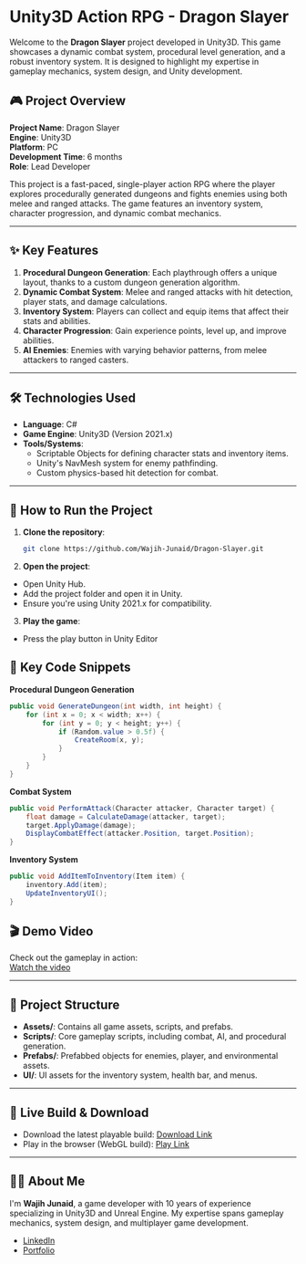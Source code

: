 # Unity3D Action RPG - Dragon Slayer

Welcome to the **Dragon Slayer** project developed in Unity3D. This game showcases a dynamic combat system, procedural level generation, and a robust inventory system. It is designed to highlight my expertise in gameplay mechanics, system design, and Unity development.

## 🎮 **Project Overview**

**Project Name**: Dragon Slayer  
**Engine**: Unity3D  
**Platform**: PC  
**Development Time**: 6 months  
**Role**: Lead Developer

This project is a fast-paced, single-player action RPG where the player explores procedurally generated dungeons and fights enemies using both melee and ranged attacks. The game features an inventory system, character progression, and dynamic combat mechanics.

---

## ✨ **Key Features**

1. **Procedural Dungeon Generation**: Each playthrough offers a unique layout, thanks to a custom dungeon generation algorithm.
2. **Dynamic Combat System**: Melee and ranged attacks with hit detection, player stats, and damage calculations.
3. **Inventory System**: Players can collect and equip items that affect their stats and abilities.
4. **Character Progression**: Gain experience points, level up, and improve abilities.
5. **AI Enemies**: Enemies with varying behavior patterns, from melee attackers to ranged casters.

---

## 🛠 **Technologies Used**

- **Language**: C#
- **Game Engine**: Unity3D (Version 2021.x)
- **Tools/Systems**: 
  - Scriptable Objects for defining character stats and inventory items.
  - Unity's NavMesh system for enemy pathfinding.
  - Custom physics-based hit detection for combat.

---

## 🚀 **How to Run the Project**

1. **Clone the repository**:
   ```bash
   git clone https://github.com/Wajih-Junaid/Dragon-Slayer.git

2. **Open the project**:
  - Open Unity Hub.
  - Add the project folder and open it in Unity.
  - Ensure you're using Unity 2021.x for compatibility.

3. **Play the game**:
  - Press the play button in Unity Editor

## 🚀 **Key Code Snippets**
**Procedural Dungeon Generation**
```csharp
public void GenerateDungeon(int width, int height) {
    for (int x = 0; x < width; x++) {
        for (int y = 0; y < height; y++) {
            if (Random.value > 0.5f) {
                CreateRoom(x, y);
            }
        }
    }
}
```
**Combat System**
```csharp
public void PerformAttack(Character attacker, Character target) {
    float damage = CalculateDamage(attacker, target);
    target.ApplyDamage(damage);
    DisplayCombatEffect(attacker.Position, target.Position);
}
```

**Inventory System**
```csharp
public void AddItemToInventory(Item item) {
    inventory.Add(item);
    UpdateInventoryUI();
}
```

## 🎬 Demo Video

Check out the gameplay in action:  
[Watch the video](https://example.com)

---

## 📂 Project Structure

- **Assets/**: Contains all game assets, scripts, and prefabs.
- **Scripts/**: Core gameplay scripts, including combat, AI, and procedural generation.
- **Prefabs/**: Prefabbed objects for enemies, player, and environmental assets.
- **UI/**: UI assets for the inventory system, health bar, and menus.

---

## 🔗 Live Build & Download

- Download the latest playable build: [Download Link](https://example.com)
- Play in the browser (WebGL build): [Play Link](https://example.com)

---

## 👨‍💻 About Me

I'm **Wajih Junaid**, a game developer with 10 years of experience specializing in Unity3D and Unreal Engine. My expertise spans gameplay mechanics, system design, and multiplayer game development.  
- [LinkedIn](https://example.com)  
- [Portfolio](https://example.com)
